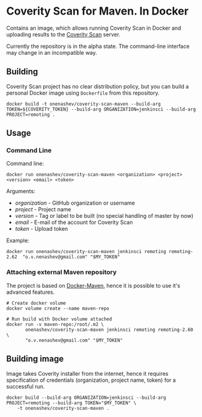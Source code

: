 Coverity Scan for Maven. In Docker
===

Contains an image, which allows running Coverity Scan in Docker 
and uploading results to the [Coverity Scan](https://scan.coverity.com) server.

Currently the repository is in the alpha state. 
The command-line interface may change in an incompatible way.

## Building

Coverity Scan project has no clear distribution policy,
but you can build a personal Docker image using `Dockerfile` from this repository.

`docker build -t onenashev/coverity-scan-maven --build-arg TOKEN=${COVERITY_TOKEN} --build-arg ORGANIZATION=jenkinsci --build-arg PROJECT=remoting .`

## Usage

### Command Line

Command line:

```
docker run onenashev/coverity-scan-maven <organization> <project> <version> <email> <token>
```

Arguments:

* _organization_ - GitHub organization or username
* _project_ - Project name
* _version_ - Tag or label to be built (no special handling of master by now)
* _email_ - E-mail of the account for Coverity Scan
* _token_ - Upload token

Example:

```
docker run onenashev/coverity-scan-maven jenkinsci remoting remoting-2.62  "o.v.nenashev@gmail.com" "$MY_TOKEN" 
```

### Attaching external Maven repository

The project is based on [Docker-Maven](https://github.com/carlossg/docker-maven), hence it is possible to use it's advanced features.

```
# Create docker volume
docker volume create --name maven-repo

# Run build with Docker volume attached
docker run -v maven-repo:/root/.m2 \ 
       onenashev/coverity-scan-maven jenkinsci remoting remoting-2.60 \
       "o.v.nenashev@gmail.com" "$MY_TOKEN"
```

## Building image

Image takes Coverity installer from the internet, hence it requires specification of credentials (organization, project name, token) for a successful run.

```
docker build --build-arg ORGANIZATION=jenkinsci --build-arg  PROJECT=remoting --build-arg TOKEN="$MY_TOKEN" \ 
    -t onenashev/coverity-scan-maven .
```